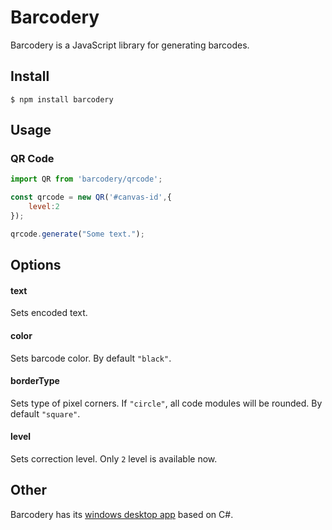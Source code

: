 # Barcodery
Barcodery is a JavaScript library for generating barcodes.
## Install
```
$ npm install barcodery
```
## Usage
### QR Code
``` Javascript
import QR from 'barcodery/qrcode';

const qrcode = new QR('#canvas-id',{
    level:2
});

qrcode.generate("Some text.");

```
## Options
#### text
Sets encoded text.
#### color
Sets barcode color. By default `"black"`.
#### borderType
Sets type of pixel corners. If `"circle"`, all code modules will be rounded. By default `"square"`.
#### level
Sets correction level. Only `2` level is available now.


## Other
Barcodery has its [windows desktop app](https://github.com/Preobars77/QRCodeGenerator) based on C#.
